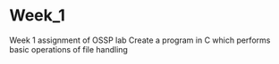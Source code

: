 # Week_1
Week 1 assignment of OSSP lab
Create a program in C which performs basic operations of file handling
